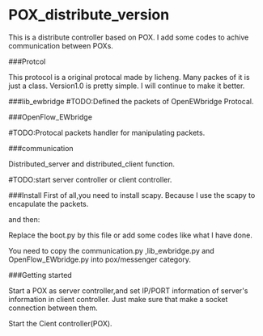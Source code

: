 POX_distribute_version
======================
This is a distribute controller based on POX.
I add some codes to achive communication between POXs.

###Protcol

This protocol is a original protocal made by licheng.
Many packes of it is just a class.
Version1.0 is pretty simple. I will continue to make it better.

###lib_ewbridge
\#TODO:Defined the packets of OpenEWbridge Protocal.

###OpenFlow_EWbridge

\#TODO:Protocal packets handler for manipulating packets.

###communication

Distributed_server and distributed_client function.

\#TODO:start server controller or client controller.

###Install
First of all,you need to install scapy.
Because I use the scapy to encapulate the packets.

and then:

Replace the boot.py by this file or add some codes like what I have done.

You need to copy the communication.py ,lib_ewbridge.py and OpenFlow_EWbridge.py into pox/messenger category.

###Getting started

Start a POX as server controller,and set IP/PORT information of server's information in client controller.
Just make sure that make a socket connection between them.

Start the Cient controller(POX).
